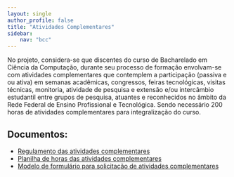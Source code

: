 ```yaml
---
layout: single
author_profile: false
title: "Atividades Complementares"
sidebar:
    nav: "bcc"
---
```


No projeto, considera-se que discentes do curso de Bacharelado em Ciência da Computação, durante seu processo de formação envolvam-se com atividades complementares que contemplem a participação (passiva e ou ativa) em semanas acadêmicas, congressos, feiras tecnológicas, visitas técnicas, monitoria, atividade de pesquisa e extensão e/ou intercâmbio estudantil entre grupos de pesquisa, atuantes e reconhecidos no âmbito da Rede Federal de Ensino Profissional e Tecnológica.  Sendo necessário 200 horas de atividades complementares para integralização do curso.

## Documentos:
- [Regulamento das atividades complementares]({{site.baseurl}}/assets/abi/regulamento-atividades-complementares.pdf)
- [Planilha de horas das atividades complementares]({{site.baseurl}}/assets/abi/planilha-horas-atividades-complementares.pdf)
- [Modelo de formulário para solicitação de atividades complementares]({{site.baseurl}}/assets/abi/modelo-formulario-atividades-complementares.xls)